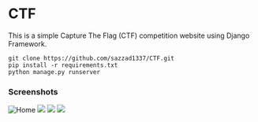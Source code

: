 # CTF
This is a simple Capture The Flag (CTF) competition website using Django Framework.

```
git clone https://github.com/sazzad1337/CTF.git
pip install -r requirements.txt
python manage.py runserver
```

### Screenshots
![Home](https://i.imgur.com/zUAwcUf.png)
![   ](https://i.imgur.com/BY6AIo6.png)
![   ](https://i.imgur.com/TJzfWV9.png)
![   ](https://i.imgur.com/GsgKi6D.png)
